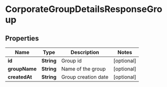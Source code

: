 
# CorporateGroupDetailsResponseGroup

## Properties
Name | Type | Description | Notes
------------ | ------------- | ------------- | -------------
**id** | **String** | Group id |  [optional]
**groupName** | **String** | Name of the group |  [optional]
**createdAt** | **String** | Group creation date |  [optional]



